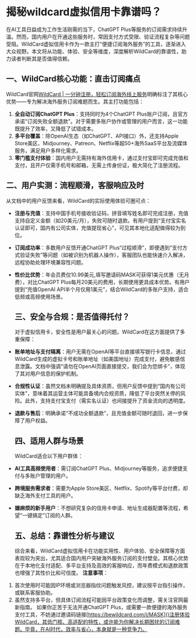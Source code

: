 # 揭秘wildcard虚拟信用卡靠谱吗？

在AI工具日益成为工作生活刚需的当下，ChatGPT Plus等服务的订阅需求持续升温。然而，国内用户在开通这些服务时，常因支付方式受限、验证流程复杂等问题受阻。WildCard虚拟信用卡作为一款主打“便捷订阅海外服务”的工具，逐渐进入大众视野。本文将从功能、体验、安全等维度，深度解析WildCard的靠谱性，助力读者判断其是否值得信赖。

## 一、WildCard核心功能：直击订阅痛点

WildCard官网[WildCard | 一分钟注册，轻松订阅海外线上服务](https://bewildcard.com/i/MASK)明确标注了其核心优势——专为解决海外服务订阅难题而生。其主打功能包括：

1. **全自动订阅ChatGPT Plus**：支持同时为4个ChatGPT Plus账户订阅，且官方承诺“订阅失败全额退款”。对于需要多账户协作或管理的用户而言，这一功能既提升了效率，又降低了试错成本。
2. **多平台覆盖**：除OpenAI生态（如ChatGPT、API接口）外，还支持Apple Store美区、Midjourney、Patreon、Netflix等超50+海外SaaS平台及流媒体服务，满足用户多样化需求。
3. **零门槛支付体验**：国内用户无需持有海外信用卡，通过支付宝即可完成充值和支付，且开户仅需手机号和邮箱，无需上传身份证，极大简化了注册流程。
  
  ## 二、用户实测：流程顺滑，客服响应及时
  
  从文档中的用户反馈来看，WildCard的实际使用体验可圈可点：

- **注册与充值**：支持中国手机号接收验证码，拼音填写姓名即可完成注册，充值支持自定义金额（如20美元/月），失败可随时退款。有用户提到“支付宝实名认证即可，国内有公司实体，充值提现省心”，可见其本地化适配做得较为到位。
- **订阅成功率**：多数用户反馈开通ChatGPT Plus“过程顺滑”，即便遇到“支付方式验证失败”等问题（如被识别为机器人操作），客服团队也能快速介入解决，远程协助处理环境兼容性问题。
- **性价比优势**：年会员费仅10.99美元,填写邀请码MASK可获得1美元优惠（无月费），对比ChatGPT Plus每月20美元的费用，长期使用更具成本优势。有用户提到“充值OpenAI API半个月仅用1美元”，结合WildCard的多账户支持，适合低频或高频使用场景。
  
  ## 三、安全与合规：是否值得托付？
  
  对于虚拟信用卡，安全性是用户最关心的问题。WildCard在这方面提供了多重保障：
- **账单地址与支付隔离**：用户无需在OpenAI等平台直接填写银行卡信息，通过WildCard生成的虚拟卡号和账单地址（如美国地址）完成支付，避免敏感信息泄露。文档中强调“请勿在OpenAI页面直接提交，我们会为您绑卡”，体现了其对用户信息的保护机制。
- **合规性认证**：虽然文档未明确提及具体资质，但用户反馈中提到“国内有公司实体”，意味着其运营主体可能具备境内合规资质，降低了平台突然关停的风险。此外，支持支付宝支付（需实名认证）也间接提升了资金流向的透明度。
- **退款与售后**：明确承诺“不成功全额退款”，且充值金额可随时退回，进一步保障了用户权益。
  
  ## 四、适用人群与场景
  
  WildCard适合以下用户群体：
- **AI工具高频使用者**：需订阅ChatGPT Plus、Midjourney等服务，追求便捷支付与多账户管理的用户。
- **跨境服务需求者**：需要为Apple Store美区、Netflix、Spotify等平台付费，却缺乏海外支付工具的用户。
- **嫌麻烦的新手用户**：不想研究复杂的信用卡申请、地址生成器配置等流程，希望“一键搞定”订阅的人群。
  
  ## 五、总结：靠谱性分析与建议
  
  综合来看，WildCard虚拟信用卡在功能实用性、用户体验、安全保障等方面表现较为突出，尤其适合国内用户突破海外服务订阅的支付壁垒。其核心优势在于本地化支付适配、多平台支持及高效的客服响应，而年费模式和退款政策也增强了其性价比和可信度。
  **注意事项**：

1. 首次使用时可能因IP环境或浏览器指纹问题触发风控，建议按平台指引操作，或联系客服协助。
2. 虽然支持多平台，但具体订阅流程可能因平台政策变化而调整，需关注官网最新指南。
  如果你正苦于无法开通ChatGPT Plus，或需要一款便捷的海外服务支付工具，不妨通过邀请码链接[https://bewildcard.com/i/MASK]()注册体验WildCard，其低门槛、高适配的特性，或许能为你解决长期困扰的订阅难题。毕竟，在AI时代，效率与省心，本身就是一种竞争力。
